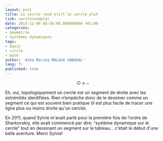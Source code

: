 ```yaml
---
layout: post
title: Le cercle rond e(s)t le cercle plat
link: cerclerondplat
date: 2013-12-06 08:56:00.000000000 +01:00
categories:
- Géométrie
- Systèmes dynamiques
tags:
- basic
- circle
- math
author: 'Alba Marina MÁLAGA SABOGAL'
lang: fr
published: true
---
```


$$○≈−$$

Eh, oui, topologiquement un cercle est un segment de droite avec les extrémités identifiées. Rien n’empêche donc de le dessiner comme un segment ce qui est souvent bien pratique (il est plus facile de tracer une ligne plus ou moins droite qu'un cercle).

En 2011, quand Sylvie m'avait parlé pour la première fois de l'ordre de Sharkovskiy, elle avait commencé par dire: “système dynamique sur le cercle” tout en dessinant un segment sur le tableau… c'était le début d'une belle aventure. Merci Sylvie!
